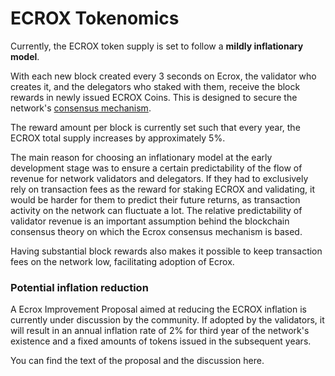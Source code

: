 # ECROX Tokenomics

Currently, the ECROX token supply is set to follow a **mildly inflationary model**.

With each new block created every 3 seconds on Ecrox, the validator who creates it, and the delegators who staked with them, receive the block rewards in newly issued ECROX Coins. This is designed to secure the network's [consensus mechanism](https://docs.ecroxscan.com/general/fuse-network-blockchain/fuse-consensus).

The reward amount per block is currently set such that every year, the ECROX total supply increases by approximately 5%.

The main reason for choosing an inflationary model at the early development stage was to ensure a certain predictability of the flow of revenue for network validators and delegators. If they had to exclusively rely on transaction fees as the reward for staking ECROX and validating, it would be harder for them to predict their future returns, as transaction activity on the network can fluctuate a lot. The relative predictability of validator revenue is an important assumption behind the blockchain consensus theory on which the Ecrox consensus mechanism is based.

Having substantial block rewards also makes it possible to keep transaction fees on the network low, facilitating adoption of Ecrox.

### Potential inflation reduction

A Ecrox Improvement Proposal aimed at reducing the ECROX inflation is currently under discussion by the community. If adopted by the validators, it will result in an annual inflation rate of 2% for third year of the network's existence and a fixed amounts of tokens issued in the subsequent years.

You can find the text of the proposal and the discussion here.
